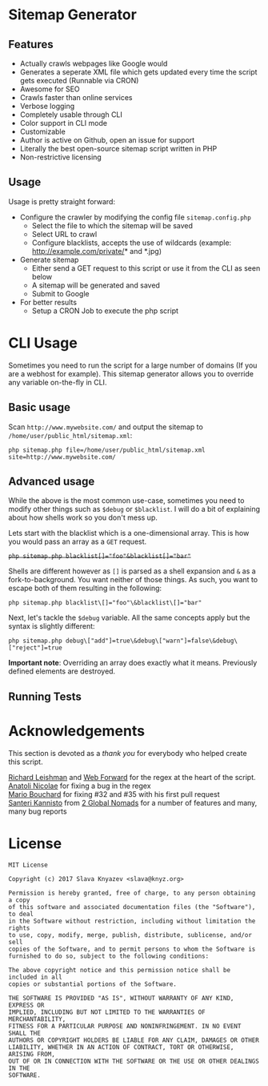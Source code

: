 # Sitemap Generator

## Features
 - Actually crawls webpages like Google would
 - Generates a seperate XML file which gets updated every time the script gets executed (Runnable via CRON)
 - Awesome for SEO
 - Crawls faster than online services
 - Verbose logging
 - Completely usable through CLI
 - Color support in CLI mode
 - Customizable
 - Author is active on Github, open an issue for support
 - Literally the best open-source sitemap script written in PHP
 - Non-restrictive licensing
 
## Usage
Usage is pretty straight forward:
 - Configure the crawler by modifying the config file `sitemap.config.php`
    - Select the file to which the sitemap will be saved
    - Select URL to crawl
    - Configure blacklists, accepts the use of wildcards (example: http://example.com/private/* and *.jpg)
 - Generate sitemap
    - Either send a GET request to this script or use it from the CLI as seen below
    - A sitemap will be generated and saved
    - Submit to Google
 - For better results
    - Setup a CRON Job to execute the php script

# CLI Usage

Sometimes you need to run the script for a large number of domains (If you are a webhost for example). This sitemap generator allows you to override any variable on-the-fly in CLI.

## Basic usage

Scan `http://www.mywebsite.com/` and output the sitemap to `/home/user/public_html/sitemap.xml`:

`php sitemap.php file=/home/user/public_html/sitemap.xml site=http://www.mywebsite.com/`

## Advanced usage

While the above is the most common use-case, sometimes you need to modify other things such as `$debug` or `$blacklist`. I will do a bit of explaining about how shells work so you don't mess up.

Lets start with the blacklist which is a one-dimensional array. This is how you would pass an array as a `GET` request.

~~`php sitemap.php blacklist[]="foo"&blacklist[]="bar"`~~

Shells are different however as `[]` is parsed as a shell expansion and `&` as a fork-to-background. You want neither of those things. As such, you want to escape both of them resulting in the following:

`php sitemap.php blacklist\[]="foo"\&blacklist\[]="bar"`

Next, let's tackle the `$debug` variable. All the same concepts apply but the syntax is slightly different:

`php sitemap.php debug\["add"]=true\&debug\["warn"]=false\&debug\["reject"]=true`

**Important note**: Overriding an array does exactly what it means. Previously defined elements are destroyed.

## Running Tests

# Acknowledgements

This section is devoted as a *thank you* for everybody who helped create this script.

[Richard Leishman](https://github.com/mrl22) and [Web Forward](http://www.webfwd.co.uk/) for the regex at the heart of the script.  
[Anatoli Nicolae](https://github.com/anatolinicolae) for fixing a bug in the regex  
[Mario Bouchard](https://github.com/mbouchard) for fixing #32 and #35 with his first pull request  
[Santeri Kannisto](https://github.com/2globalnomads) from [2 Global Nomads](https://www.2globalnomads.info/) for a number of features and many, many bug reports


# License

```
MIT License

Copyright (c) 2017 Slava Knyazev <slava@knyz.org>

Permission is hereby granted, free of charge, to any person obtaining a copy
of this software and associated documentation files (the "Software"), to deal
in the Software without restriction, including without limitation the rights
to use, copy, modify, merge, publish, distribute, sublicense, and/or sell
copies of the Software, and to permit persons to whom the Software is
furnished to do so, subject to the following conditions:

The above copyright notice and this permission notice shall be included in all
copies or substantial portions of the Software.

THE SOFTWARE IS PROVIDED "AS IS", WITHOUT WARRANTY OF ANY KIND, EXPRESS OR
IMPLIED, INCLUDING BUT NOT LIMITED TO THE WARRANTIES OF MERCHANTABILITY,
FITNESS FOR A PARTICULAR PURPOSE AND NONINFRINGEMENT. IN NO EVENT SHALL THE
AUTHORS OR COPYRIGHT HOLDERS BE LIABLE FOR ANY CLAIM, DAMAGES OR OTHER
LIABILITY, WHETHER IN AN ACTION OF CONTRACT, TORT OR OTHERWISE, ARISING FROM,
OUT OF OR IN CONNECTION WITH THE SOFTWARE OR THE USE OR OTHER DEALINGS IN THE
SOFTWARE.
```
